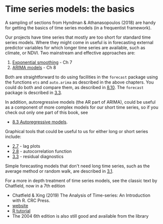# Time series models: the basics
A sampling of sections from Hyndman & Athanasopoulos (2018) are handy for getting the basics of time series models (in a frequentist framework).

Our projects have time series that mostly are too short for standard time series models. Where they might come in useful is in forecasting external predictor variables for which longer time series are available, such as climate, or NDVI. Two mainstream and effective approaches are:

1. [Exponential smoothing](https://otexts.com/fpp2/expsmooth.html) - Ch 7
2. [ARIMA models](https://otexts.com/fpp2/arima.html) - Ch 8

Both are straightforward to do using facilities in the `forecast` package using the functions `ets` and `auto.arima` as described in the above chapters. You could do both and compare them, as described in [8.10](https://otexts.com/fpp2/arima-ets.html). The `forecast` package is described in [3.3](https://otexts.com/fpp2/the-forecast-package-in-r.html).

In addition, autoregressive models (the AR part of ARIMA), could be useful as a component of more complex models for our short time series, so if you check out only one part of this book, see
* [8.3 Autoregressive models](https://otexts.com/fpp2/AR.html).

Graphical tools that could be useful to us for either long or short series include:
* [2.7](https://otexts.com/fpp2/lag-plots.html) - lag plots
* [2.8](https://otexts.com/fpp2/autocorrelation.html) - autocorrelation function
* [3.3](https://otexts.com/fpp2/residuals.html) - residual diagnostics

Simple forecasting models that don't need long time series, such as the average method or random walk, are described in [3.1](https://otexts.com/fpp2/simple-methods.html).

For a more in depth treatment of time series models, see the classic text by Chatfield, now in a 7th edition
* Chatfield & Xing (2019) The Analysis of Time-series: An Introduction with R. CRC Press.
* [website](https://people.bath.ac.uk/mascc/TS.html)
* [R tutorial](people.bath.ac.uk/mascc/TSA.usingR.doc)
* The 2004 6th edition is also still good and available from the library

